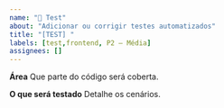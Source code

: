```yaml
---
name: "🧪 Test"
about: "Adicionar ou corrigir testes automatizados"
title: "[TEST] "
labels: [test,frontend, P2 – Média]
assignees: []
---
```

**Área**
Que parte do código será coberta.

**O que será testado**
Detalhe os cenários.

